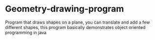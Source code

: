 # Geometry-drawing-program
Program that draws shapes on a plane, you can translate and add a few different shapes, this program basically demonstrates object oriented programming in java
